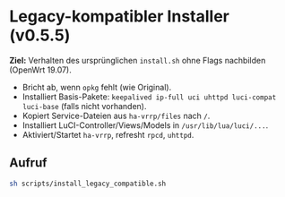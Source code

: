 
# Legacy-kompatibler Installer (v0.5.5)

**Ziel:** Verhalten des ursprünglichen `install.sh` ohne Flags nachbilden (OpenWrt 19.07).
- Bricht ab, wenn `opkg` fehlt (wie Original).
- Installiert Basis-Pakete: `keepalived ip-full uci uhttpd luci-compat luci-base` (falls nicht vorhanden).
- Kopiert Service-Dateien aus `ha-vrrp/files` nach `/`.
- Installiert LuCI-Controller/Views/Models in `/usr/lib/lua/luci/...`.
- Aktiviert/Startet `ha-vrrp`, refresht `rpcd`, `uhttpd`.

## Aufruf
```sh
sh scripts/install_legacy_compatible.sh
```
